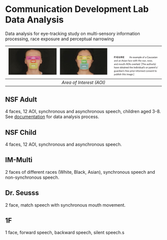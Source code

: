 # Communication Development Lab Data Analysis
Data analysis for eye-tracking study on multi-sensory information processing, race exposure and perceptual narrowing

| ![AOI](/img/AreaOfInterest.png) |
| :--: |
| *Area of Interest (AOI)* |

## NSF Adult
4 faces, 12 AOI, synchronous and asynchronous speech, children aged 3-8.  
See [documentation](https://docs.google.com/document/d/1KdtgIK5iGbEP077q-DHwlCD5pxblOHaCoIsqtSJFN1I/edit?usp=sharing) for data analysis process.

## NSF Child
4 faces, 12 AOI, synchronous and asynchronous speech.

## IM-Multi
2 faces of different races (White, Black, Asian), synchronous speech and non-synchronous speech.

## Dr. Seusss
2 face, match speech with synchronous mouth movement.

## 1F
1 face, forward speech, backward speech, silent speech.s
